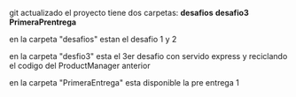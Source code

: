 git actualizado 
el proyecto tiene dos carpetas:
**desafios**
**desafio3**
**PrimeraPrentrega**

en la carpeta "desafios" estan el desafio 1 y 2

en la carpeta "desfio3" esta el 3er desafio
con servido express y reciclando el codigo del ProductManager anterior

en la carpeta "PrimeraEntrega" esta disponible la pre entrega 1
